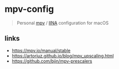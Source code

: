 # mpv-config

> Personal [mpv](https://github.com/mpv-player/mpv) / [IINA](https://github.com/iina/iina) configuration for macOS

## links

- <https://mpv.io/manual/stable>
- <https://artoriuz.github.io/blog/mpv_upscaling.html>
- <https://github.com/bjin/mpv-prescalers>









